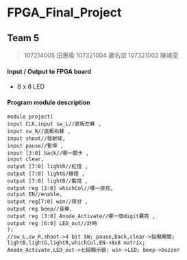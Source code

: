 # FPGA_Final_Project

## Team 5
> 107214005 田惠瑜
> 107321004 蕭名誼
> 107321002 陳靖雯

#### Input / Output to FPGA board
- 8 x 8 LED 



#### Program module description
```verilog=
module project(
input CLK,input sw_L//底板左移 ,
input sw_R//底板右移 ,
input shoot//發射球,
input pause//暫停 ,
input [3:0] back//哪一關卡 ,
input clear,
output [7:0] lightR//紅燈 ,
output [7:0] lightG/綠燈 ,
output [7:0] lightB//藍燈 ,
output reg [2:0] whichCol//哪一排亮, 
output EN//enable,
output reg[7:0] win//得分 ,
output reg beep//音樂,
output reg [3:0] Anode_Activate//哪一個digit要亮 ,
output reg [6:0] LED_out//計時
);
//sw_L,sw_R,shoot->4 bit SW; pause,back,clear->指撥開關; lightB,lightG,lightR,whichCol,EN->8x8 matrix;
Anode_Activate,LED_out->七段顯示器; win->LED; beep->buzzer
```
